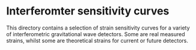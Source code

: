 # Interferomter sensitivity curves

This directory contains a selection of strain sensitivity curves for a variety of interferometric gravitational wave detectors.
Some are real measured strains, whilst some are theoretical strains for current or future detectors.
